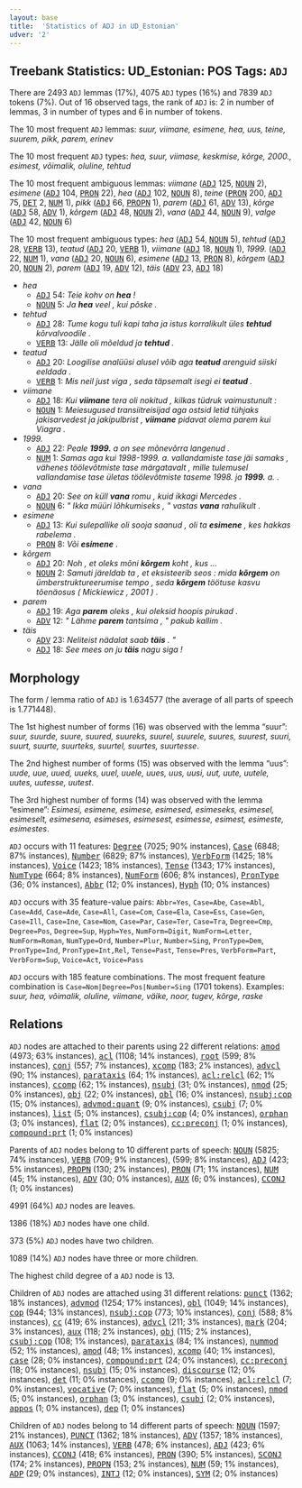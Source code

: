 ```yaml
---
layout: base
title:  'Statistics of ADJ in UD_Estonian'
udver: '2'
---
```


## Treebank Statistics: UD_Estonian: POS Tags: `ADJ`

There are 2493 `ADJ` lemmas (17%), 4075 `ADJ` types (16%) and 7839 `ADJ` tokens (7%).
Out of 16 observed tags, the rank of `ADJ` is: 2 in number of lemmas, 3 in number of types and 6 in number of tokens.

The 10 most frequent `ADJ` lemmas: <em>suur, viimane, esimene, hea, uus, teine, suurem, pikk, parem, erinev</em>

The 10 most frequent `ADJ` types:  <em>hea, suur, viimase, keskmise, kõrge, 2000., esimest, võimalik, oluline, tehtud</em>

The 10 most frequent ambiguous lemmas: <em>viimane</em> (<tt><a href="et-pos-ADJ.html">ADJ</a></tt> 125, <tt><a href="et-pos-NOUN.html">NOUN</a></tt> 2), <em>esimene</em> (<tt><a href="et-pos-ADJ.html">ADJ</a></tt> 104, <tt><a href="et-pos-PRON.html">PRON</a></tt> 22), <em>hea</em> (<tt><a href="et-pos-ADJ.html">ADJ</a></tt> 102, <tt><a href="et-pos-NOUN.html">NOUN</a></tt> 8), <em>teine</em> (<tt><a href="et-pos-PRON.html">PRON</a></tt> 200, <tt><a href="et-pos-ADJ.html">ADJ</a></tt> 75, <tt><a href="et-pos-DET.html">DET</a></tt> 2, <tt><a href="et-pos-NUM.html">NUM</a></tt> 1), <em>pikk</em> (<tt><a href="et-pos-ADJ.html">ADJ</a></tt> 66, <tt><a href="et-pos-PROPN.html">PROPN</a></tt> 1), <em>parem</em> (<tt><a href="et-pos-ADJ.html">ADJ</a></tt> 61, <tt><a href="et-pos-ADV.html">ADV</a></tt> 13), <em>kõrge</em> (<tt><a href="et-pos-ADJ.html">ADJ</a></tt> 58, <tt><a href="et-pos-ADV.html">ADV</a></tt> 1), <em>kõrgem</em> (<tt><a href="et-pos-ADJ.html">ADJ</a></tt> 48, <tt><a href="et-pos-NOUN.html">NOUN</a></tt> 2), <em>vana</em> (<tt><a href="et-pos-ADJ.html">ADJ</a></tt> 44, <tt><a href="et-pos-NOUN.html">NOUN</a></tt> 9), <em>valge</em> (<tt><a href="et-pos-ADJ.html">ADJ</a></tt> 42, <tt><a href="et-pos-NOUN.html">NOUN</a></tt> 6)

The 10 most frequent ambiguous types:  <em>hea</em> (<tt><a href="et-pos-ADJ.html">ADJ</a></tt> 54, <tt><a href="et-pos-NOUN.html">NOUN</a></tt> 5), <em>tehtud</em> (<tt><a href="et-pos-ADJ.html">ADJ</a></tt> 28, <tt><a href="et-pos-VERB.html">VERB</a></tt> 13), <em>teatud</em> (<tt><a href="et-pos-ADJ.html">ADJ</a></tt> 20, <tt><a href="et-pos-VERB.html">VERB</a></tt> 1), <em>viimane</em> (<tt><a href="et-pos-ADJ.html">ADJ</a></tt> 18, <tt><a href="et-pos-NOUN.html">NOUN</a></tt> 1), <em>1999.</em> (<tt><a href="et-pos-ADJ.html">ADJ</a></tt> 22, <tt><a href="et-pos-NUM.html">NUM</a></tt> 1), <em>vana</em> (<tt><a href="et-pos-ADJ.html">ADJ</a></tt> 20, <tt><a href="et-pos-NOUN.html">NOUN</a></tt> 6), <em>esimene</em> (<tt><a href="et-pos-ADJ.html">ADJ</a></tt> 13, <tt><a href="et-pos-PRON.html">PRON</a></tt> 8), <em>kõrgem</em> (<tt><a href="et-pos-ADJ.html">ADJ</a></tt> 20, <tt><a href="et-pos-NOUN.html">NOUN</a></tt> 2), <em>parem</em> (<tt><a href="et-pos-ADJ.html">ADJ</a></tt> 19, <tt><a href="et-pos-ADV.html">ADV</a></tt> 12), <em>täis</em> (<tt><a href="et-pos-ADV.html">ADV</a></tt> 23, <tt><a href="et-pos-ADJ.html">ADJ</a></tt> 18)


* <em>hea</em>
  * <tt><a href="et-pos-ADJ.html">ADJ</a></tt> 54: <em>Teie kohv on <b>hea</b> !</em>
  * <tt><a href="et-pos-NOUN.html">NOUN</a></tt> 5: <em>Ja <b>hea</b> veel , kui põske .</em>
* <em>tehtud</em>
  * <tt><a href="et-pos-ADJ.html">ADJ</a></tt> 28: <em>Tume kogu tuli kapi taha ja istus korralikult üles <b>tehtud</b> kõrvalvoodile .</em>
  * <tt><a href="et-pos-VERB.html">VERB</a></tt> 13: <em>Jälle oli mõeldud ja <b>tehtud</b> .</em>
* <em>teatud</em>
  * <tt><a href="et-pos-ADJ.html">ADJ</a></tt> 20: <em>Loogilise analüüsi alusel võib aga <b>teatud</b> arenguid siiski eeldada .</em>
  * <tt><a href="et-pos-VERB.html">VERB</a></tt> 1: <em>Mis neil just viga , seda täpsemalt isegi ei <b>teatud</b> .</em>
* <em>viimane</em>
  * <tt><a href="et-pos-ADJ.html">ADJ</a></tt> 18: <em>Kui <b>viimane</b> tera oli nokitud , kilkas tüdruk vaimustunult :</em>
  * <tt><a href="et-pos-NOUN.html">NOUN</a></tt> 1: <em>Meiesugused transiitreisijad aga ostsid letid tühjaks jakisarvedest ja jakipulbrist , <b>viimane</b> pidavat olema parem kui Viagra .</em>
* <em>1999.</em>
  * <tt><a href="et-pos-ADJ.html">ADJ</a></tt> 22: <em>Peale <b>1999.</b> a on see mõnevõrra langenud .</em>
  * <tt><a href="et-pos-NUM.html">NUM</a></tt> 1: <em>Samas aga kui 1998-1999. a. vallandamiste tase jäi samaks , vähenes töölevõtmiste tase märgatavalt , mille tulemusel vallandamise tase ületas töölevõtmiste taseme 1998. ja <b>1999.</b> a. .</em>
* <em>vana</em>
  * <tt><a href="et-pos-ADJ.html">ADJ</a></tt> 20: <em>See on küll <b>vana</b> romu , kuid ikkagi Mercedes .</em>
  * <tt><a href="et-pos-NOUN.html">NOUN</a></tt> 6: <em>" Ikka müüri lõhkumiseks , " vastas <b>vana</b> rahulikult .</em>
* <em>esimene</em>
  * <tt><a href="et-pos-ADJ.html">ADJ</a></tt> 13: <em>Kui sulepallike oli sooja saanud , oli ta <b>esimene</b> , kes hakkas rabelema .</em>
  * <tt><a href="et-pos-PRON.html">PRON</a></tt> 8: <em>Või <b>esimene</b> .</em>
* <em>kõrgem</em>
  * <tt><a href="et-pos-ADJ.html">ADJ</a></tt> 20: <em>Noh , et oleks mõni <b>kõrgem</b> koht , kus ...</em>
  * <tt><a href="et-pos-NOUN.html">NOUN</a></tt> 2: <em>Samuti järeldab ta , et eksisteerib seos : mida <b>kõrgem</b> on ümberstruktureerumise tempo , seda <b>kõrgem</b> töötuse kasvu tõenäosus ( Mickiewicz , 2001 ) .</em>
* <em>parem</em>
  * <tt><a href="et-pos-ADJ.html">ADJ</a></tt> 19: <em>Aga <b>parem</b> oleks , kui oleksid hoopis pirukad .</em>
  * <tt><a href="et-pos-ADV.html">ADV</a></tt> 12: <em>" Lähme <b>parem</b> tantsima , " pakub kallim .</em>
* <em>täis</em>
  * <tt><a href="et-pos-ADV.html">ADV</a></tt> 23: <em>Neliteist nädalat saab <b>täis</b> . "</em>
  * <tt><a href="et-pos-ADJ.html">ADJ</a></tt> 18: <em>See mees on ju <b>täis</b> nagu siga !</em>

## Morphology

The form / lemma ratio of `ADJ` is 1.634577 (the average of all parts of speech is 1.771448).

The 1st highest number of forms (16) was observed with the lemma “suur”: <em>suur, suurde, suure, suured, suureks, suurel, suurele, suures, suurest, suuri, suurt, suurte, suurteks, suurtel, suurtes, suurtesse</em>.

The 2nd highest number of forms (15) was observed with the lemma “uus”: <em>uude, uue, uued, uueks, uuel, uuele, uues, uus, uusi, uut, uute, uutele, uutes, uutesse, uutest</em>.

The 3rd highest number of forms (14) was observed with the lemma “esimene”: <em>Esimesi, esimene, esimese, esimesed, esimeseks, esimesel, esimeselt, esimesena, esimeses, esimesest, esimesse, esimest, esimeste, esimestes</em>.

`ADJ` occurs with 11 features: <tt><a href="et-feat-Degree.html">Degree</a></tt> (7025; 90% instances), <tt><a href="et-feat-Case.html">Case</a></tt> (6848; 87% instances), <tt><a href="et-feat-Number.html">Number</a></tt> (6829; 87% instances), <tt><a href="et-feat-VerbForm.html">VerbForm</a></tt> (1425; 18% instances), <tt><a href="et-feat-Voice.html">Voice</a></tt> (1423; 18% instances), <tt><a href="et-feat-Tense.html">Tense</a></tt> (1343; 17% instances), <tt><a href="et-feat-NumType.html">NumType</a></tt> (664; 8% instances), <tt><a href="et-feat-NumForm.html">NumForm</a></tt> (606; 8% instances), <tt><a href="et-feat-PronType.html">PronType</a></tt> (36; 0% instances), <tt><a href="et-feat-Abbr.html">Abbr</a></tt> (12; 0% instances), <tt><a href="et-feat-Hyph.html">Hyph</a></tt> (10; 0% instances)

`ADJ` occurs with 35 feature-value pairs: `Abbr=Yes`, `Case=Abe`, `Case=Abl`, `Case=Add`, `Case=Ade`, `Case=All`, `Case=Com`, `Case=Ela`, `Case=Ess`, `Case=Gen`, `Case=Ill`, `Case=Ine`, `Case=Nom`, `Case=Par`, `Case=Ter`, `Case=Tra`, `Degree=Cmp`, `Degree=Pos`, `Degree=Sup`, `Hyph=Yes`, `NumForm=Digit`, `NumForm=Letter`, `NumForm=Roman`, `NumType=Ord`, `Number=Plur`, `Number=Sing`, `PronType=Dem`, `PronType=Ind`, `PronType=Int,Rel`, `Tense=Past`, `Tense=Pres`, `VerbForm=Part`, `VerbForm=Sup`, `Voice=Act`, `Voice=Pass`

`ADJ` occurs with 185 feature combinations.
The most frequent feature combination is `Case=Nom|Degree=Pos|Number=Sing` (1701 tokens).
Examples: <em>suur, hea, võimalik, oluline, viimane, väike, noor, tugev, kõrge, raske</em>


## Relations

`ADJ` nodes are attached to their parents using 22 different relations: <tt><a href="et-dep-amod.html">amod</a></tt> (4973; 63% instances), <tt><a href="et-dep-acl.html">acl</a></tt> (1108; 14% instances), <tt><a href="et-dep-root.html">root</a></tt> (599; 8% instances), <tt><a href="et-dep-conj.html">conj</a></tt> (557; 7% instances), <tt><a href="et-dep-xcomp.html">xcomp</a></tt> (183; 2% instances), <tt><a href="et-dep-advcl.html">advcl</a></tt> (90; 1% instances), <tt><a href="et-dep-parataxis.html">parataxis</a></tt> (64; 1% instances), <tt><a href="et-dep-acl-relcl.html">acl:relcl</a></tt> (62; 1% instances), <tt><a href="et-dep-ccomp.html">ccomp</a></tt> (62; 1% instances), <tt><a href="et-dep-nsubj.html">nsubj</a></tt> (31; 0% instances), <tt><a href="et-dep-nmod.html">nmod</a></tt> (25; 0% instances), <tt><a href="et-dep-obj.html">obj</a></tt> (22; 0% instances), <tt><a href="et-dep-obl.html">obl</a></tt> (16; 0% instances), <tt><a href="et-dep-nsubj-cop.html">nsubj:cop</a></tt> (15; 0% instances), <tt><a href="et-dep-advmod-quant.html">advmod:quant</a></tt> (9; 0% instances), <tt><a href="et-dep-csubj.html">csubj</a></tt> (7; 0% instances), <tt><a href="et-dep-list.html">list</a></tt> (5; 0% instances), <tt><a href="et-dep-csubj-cop.html">csubj:cop</a></tt> (4; 0% instances), <tt><a href="et-dep-orphan.html">orphan</a></tt> (3; 0% instances), <tt><a href="et-dep-flat.html">flat</a></tt> (2; 0% instances), <tt><a href="et-dep-cc-preconj.html">cc:preconj</a></tt> (1; 0% instances), <tt><a href="et-dep-compound-prt.html">compound:prt</a></tt> (1; 0% instances)

Parents of `ADJ` nodes belong to 10 different parts of speech: <tt><a href="et-pos-NOUN.html">NOUN</a></tt> (5825; 74% instances), <tt><a href="et-pos-VERB.html">VERB</a></tt> (709; 9% instances),  (599; 8% instances), <tt><a href="et-pos-ADJ.html">ADJ</a></tt> (423; 5% instances), <tt><a href="et-pos-PROPN.html">PROPN</a></tt> (130; 2% instances), <tt><a href="et-pos-PRON.html">PRON</a></tt> (71; 1% instances), <tt><a href="et-pos-NUM.html">NUM</a></tt> (45; 1% instances), <tt><a href="et-pos-ADV.html">ADV</a></tt> (30; 0% instances), <tt><a href="et-pos-AUX.html">AUX</a></tt> (6; 0% instances), <tt><a href="et-pos-CCONJ.html">CCONJ</a></tt> (1; 0% instances)

4991 (64%) `ADJ` nodes are leaves.

1386 (18%) `ADJ` nodes have one child.

373 (5%) `ADJ` nodes have two children.

1089 (14%) `ADJ` nodes have three or more children.

The highest child degree of a `ADJ` node is 13.

Children of `ADJ` nodes are attached using 31 different relations: <tt><a href="et-dep-punct.html">punct</a></tt> (1362; 18% instances), <tt><a href="et-dep-advmod.html">advmod</a></tt> (1254; 17% instances), <tt><a href="et-dep-obl.html">obl</a></tt> (1049; 14% instances), <tt><a href="et-dep-cop.html">cop</a></tt> (944; 13% instances), <tt><a href="et-dep-nsubj-cop.html">nsubj:cop</a></tt> (773; 10% instances), <tt><a href="et-dep-conj.html">conj</a></tt> (588; 8% instances), <tt><a href="et-dep-cc.html">cc</a></tt> (419; 6% instances), <tt><a href="et-dep-advcl.html">advcl</a></tt> (211; 3% instances), <tt><a href="et-dep-mark.html">mark</a></tt> (204; 3% instances), <tt><a href="et-dep-aux.html">aux</a></tt> (118; 2% instances), <tt><a href="et-dep-obj.html">obj</a></tt> (115; 2% instances), <tt><a href="et-dep-csubj-cop.html">csubj:cop</a></tt> (108; 1% instances), <tt><a href="et-dep-parataxis.html">parataxis</a></tt> (84; 1% instances), <tt><a href="et-dep-nummod.html">nummod</a></tt> (52; 1% instances), <tt><a href="et-dep-amod.html">amod</a></tt> (48; 1% instances), <tt><a href="et-dep-xcomp.html">xcomp</a></tt> (40; 1% instances), <tt><a href="et-dep-case.html">case</a></tt> (28; 0% instances), <tt><a href="et-dep-compound-prt.html">compound:prt</a></tt> (24; 0% instances), <tt><a href="et-dep-cc-preconj.html">cc:preconj</a></tt> (18; 0% instances), <tt><a href="et-dep-nsubj.html">nsubj</a></tt> (15; 0% instances), <tt><a href="et-dep-discourse.html">discourse</a></tt> (12; 0% instances), <tt><a href="et-dep-det.html">det</a></tt> (11; 0% instances), <tt><a href="et-dep-ccomp.html">ccomp</a></tt> (9; 0% instances), <tt><a href="et-dep-acl-relcl.html">acl:relcl</a></tt> (7; 0% instances), <tt><a href="et-dep-vocative.html">vocative</a></tt> (7; 0% instances), <tt><a href="et-dep-flat.html">flat</a></tt> (5; 0% instances), <tt><a href="et-dep-nmod.html">nmod</a></tt> (5; 0% instances), <tt><a href="et-dep-orphan.html">orphan</a></tt> (3; 0% instances), <tt><a href="et-dep-csubj.html">csubj</a></tt> (2; 0% instances), <tt><a href="et-dep-appos.html">appos</a></tt> (1; 0% instances), <tt><a href="et-dep-dep.html">dep</a></tt> (1; 0% instances)

Children of `ADJ` nodes belong to 14 different parts of speech: <tt><a href="et-pos-NOUN.html">NOUN</a></tt> (1597; 21% instances), <tt><a href="et-pos-PUNCT.html">PUNCT</a></tt> (1362; 18% instances), <tt><a href="et-pos-ADV.html">ADV</a></tt> (1357; 18% instances), <tt><a href="et-pos-AUX.html">AUX</a></tt> (1063; 14% instances), <tt><a href="et-pos-VERB.html">VERB</a></tt> (478; 6% instances), <tt><a href="et-pos-ADJ.html">ADJ</a></tt> (423; 6% instances), <tt><a href="et-pos-CCONJ.html">CCONJ</a></tt> (418; 6% instances), <tt><a href="et-pos-PRON.html">PRON</a></tt> (390; 5% instances), <tt><a href="et-pos-SCONJ.html">SCONJ</a></tt> (174; 2% instances), <tt><a href="et-pos-PROPN.html">PROPN</a></tt> (153; 2% instances), <tt><a href="et-pos-NUM.html">NUM</a></tt> (59; 1% instances), <tt><a href="et-pos-ADP.html">ADP</a></tt> (29; 0% instances), <tt><a href="et-pos-INTJ.html">INTJ</a></tt> (12; 0% instances), <tt><a href="et-pos-SYM.html">SYM</a></tt> (2; 0% instances)

